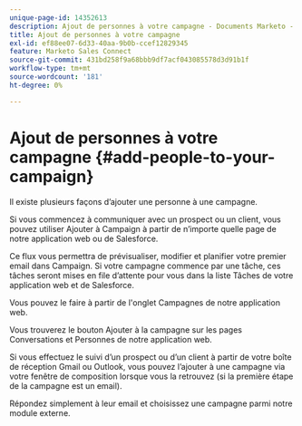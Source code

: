 ```yaml
---
unique-page-id: 14352613
description: Ajout de personnes à votre campagne - Documents Marketo - Documentation du produit
title: Ajout de personnes à votre campagne
exl-id: ef88ee07-6d33-40aa-9b0b-ccef12829345
feature: Marketo Sales Connect
source-git-commit: 431bd258f9a68bbb9df7acf043085578d3d91b1f
workflow-type: tm+mt
source-wordcount: '181'
ht-degree: 0%

---
```


# Ajout de personnes à votre campagne {#add-people-to-your-campaign}

Il existe plusieurs façons d’ajouter une personne à une campagne.

Si vous commencez à communiquer avec un prospect ou un client, vous pouvez utiliser Ajouter à Campaign à partir de n’importe quelle page de notre application web ou de Salesforce.

Ce flux vous permettra de prévisualiser, modifier et planifier votre premier email dans Campaign. Si votre campagne commence par une tâche, ces tâches seront mises en file d’attente pour vous dans la liste Tâches de votre application web et de Salesforce.

Vous pouvez le faire à partir de l&#39;onglet Campagnes de notre application web.

Vous trouverez le bouton Ajouter à la campagne sur les pages Conversations et Personnes de notre application web.

Si vous effectuez le suivi d’un prospect ou d’un client à partir de votre boîte de réception Gmail ou Outlook, vous pouvez l’ajouter à une campagne via votre fenêtre de composition lorsque vous la retrouvez (si la première étape de la campagne est un email).

Répondez simplement à leur email et choisissez une campagne parmi notre module externe.
